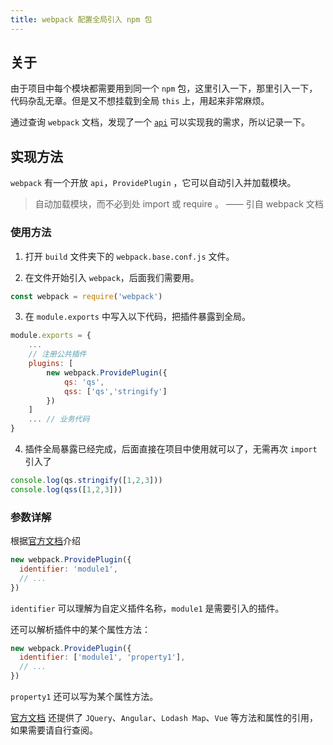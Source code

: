 ```yaml
---
title: webpack 配置全局引入 npm 包
---
```


## 关于

由于项目中每个模块都需要用到同一个 `npm` 包，这里引入一下，那里引入一下，代码杂乱无章。但是又不想挂载到全局 `this` 上，用起来非常麻烦。

通过查询 `webpack` 文档，发现了一个 [`api`](https://www.webpackjs.com/plugins/provide-plugin/) 可以实现我的需求，所以记录一下。

## 实现方法

`webpack` 有一个开放 `api`，`ProvidePlugin` ，它可以自动引入并加载模块。

> 自动加载模块，而不必到处 import 或 require 。		—— 引自 webpack 文档

### 使用方法

1. 打开 `build` 文件夹下的 `webpack.base.conf.js` 文件。

2. 在文件开始引入 `webpack`，后面我们需要用。

```js
const webpack = require('webpack')
```

3. 在 `module.exports` 中写入以下代码，把插件暴露到全局。

```js
module.exports = {
	...
	// 注册公共插件
	plugins: [
		new webpack.ProvidePlugin({
			qs: 'qs',
			qss: ['qs','stringify']
		})
	]
	... // 业务代码
}
```

4. 插件全局暴露已经完成，后面直接在项目中使用就可以了，无需再次 `import` 引入了

```js
console.log(qs.stringify([1,2,3]))
console.log(qss([1,2,3]))
```

### 参数详解

根据[官方文档](https://www.webpackjs.com/plugins/provide-plugin/)介绍

```js
new webpack.ProvidePlugin({
  identifier: 'module1',
  // ...
})
```

`identifier` 可以理解为自定义插件名称，`module1` 是需要引入的插件。

还可以解析插件中的某个属性方法：

```js
new webpack.ProvidePlugin({
  identifier: ['module1', 'property1'],
  // ...
})
```

`property1` 还可以写为某个属性方法。

[官方文档](https://www.webpackjs.com/plugins/provide-plugin/) 还提供了 `JQuery`、`Angular`、`Lodash Map`、`Vue` 等方法和属性的引用，如果需要请自行查阅。